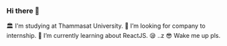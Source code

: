 ### Hi there 👋

<!--
**Supatra-P/Supatra-P** is a ✨ _special_ ✨ repository because its `README.md` (this file) appears on your GitHub profile.

Here are some ideas to get you started:

- 🔭 I’m currently working on ...
- 🌱 I’m currently learning ...
- 👯 I’m looking to collaborate on ...
- 🤔 I’m looking for help with ...
- 💬 Ask me about ...
- 📫 How to reach me: ...
- 😄 Pronouns: ...
- ⚡ Fun fact: ...
-->

🏛 I'm studying at Thammasat University.
🤔 I’m looking for company to internship.
🌱 I’m currently learning about ReactJS.
😪 ..z
😎 Wake me up pls.
